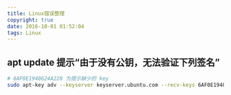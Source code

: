 ```yaml
---
title: Linux错误整理
copyright: true
date: 2016-10-01 01:52:04
tags: Linux
---
```


## apt update 提示“由于没有公钥，无法验证下列签名”
```bash
# 6AF0E1940624A220 为提示缺少的 key
sudo apt-key adv --keyserver keyserver.ubuntu.com --recv-keys 6AF0E1940624A220
```

